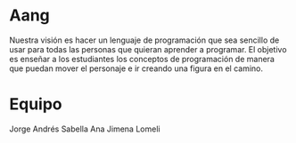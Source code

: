 # Aang
Nuestra visión es hacer un lenguaje de programación que sea sencillo de usar para todas las personas que quieran aprender a programar. El objetivo es enseñar a los estudiantes los conceptos de programación de manera que puedan mover el personaje e ir creando una figura en el camino. 

# Equipo 
Jorge Andrés Sabella
Ana Jimena Lomeli


